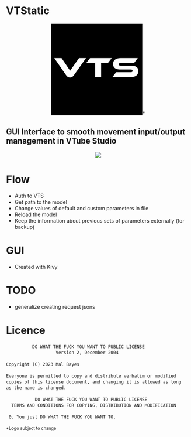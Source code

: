 # VTStatic
<p align="center">
    <img src="logo.png"/>*
</p>

<h2>GUI Interface to smooth movement input/output management in VTube Studio</h2>

<p align="center">
    <img src="https://user-images.githubusercontent.com/126576553/229198579-0882a774-162c-4c61-94fb-91a1e6293572.gif"/>
</p>

# Flow
- Auth to VTS
- Get path to the model
- Change values of default and custom parameters in file
- Reload the model
- Keep the information about previous sets of parameters externally (for backup)

# GUI
- Created with Kivy

# TODO
- generalize creating request jsons

# Licence
```
          DO WHAT THE FUCK YOU WANT TO PUBLIC LICENSE
                   Version 2, December 2004
 
Copyright (C) 2023 Mal Bayes

Everyone is permitted to copy and distribute verbatim or modified
copies of this license document, and changing it is allowed as long
as the name is changed.
 
           DO WHAT THE FUCK YOU WANT TO PUBLIC LICENSE
  TERMS AND CONDITIONS FOR COPYING, DISTRIBUTION AND MODIFICATION

 0. You just DO WHAT THE FUCK YOU WANT TO.
```

<small>*Logo subject to change</small>
